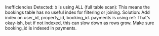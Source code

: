  Inefficiencies Detected:
b is using ALL (full table scan):
This means the bookings table has no useful index for filtering or joining.
Solution: Add index on user_id, property_id, booking_id.
payments is using ref:
That's okay-ish, but if not indexed, this can slow down as rows grow.
Make sure booking_id is indexed in payments.